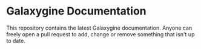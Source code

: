 <!--
 Copyright (c) 2022 GalaxyGamingBoy
 
 This software is released under the MIT License.
 https://opensource.org/licenses/MIT
-->

# Galaxygine Documentation

This repository contains the latest Galaxygine documentation. Anyone can freely open a pull request to add, change or remove something that isn't up to date.